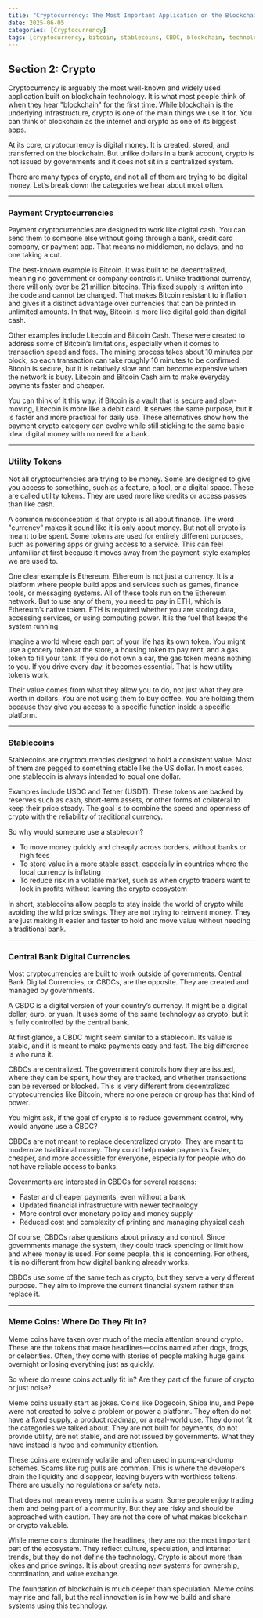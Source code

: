 ```yaml
---
title: "Cryptocurrency: The Most Important Application on the Blockchain"
date: 2025-06-05
categories: [Cryptocurrency]
tags: [cryptocurrency, bitcoin, stablecoins, CBDC, blockchain, technology, smart contracts]
---
```

## Section 2: Crypto

Cryptocurrency is arguably the most well-known and widely used application built on blockchain technology. It is what most people think of when they hear "blockchain" for the first time. While blockchain is the underlying infrastructure, crypto is one of the main things we use it for. You can think of blockchain as the internet and crypto as one of its biggest apps.

At its core, cryptocurrency is digital money. It is created, stored, and transferred on the blockchain. But unlike dollars in a bank account, crypto is not issued by governments and it does not sit in a centralized system.

There are many types of crypto, and not all of them are trying to be digital money. Let’s break down the categories we hear about most often.

---

### Payment Cryptocurrencies

Payment cryptocurrencies are designed to work like digital cash. You can send them to someone else without going through a bank, credit card company, or payment app. That means no middlemen, no delays, and no one taking a cut.

The best-known example is Bitcoin. It was built to be decentralized, meaning no government or company controls it. Unlike traditional currency, there will only ever be 21 million bitcoins. This fixed supply is written into the code and cannot be changed. That makes Bitcoin resistant to inflation and gives it a distinct advantage over currencies that can be printed in unlimited amounts. In that way, Bitcoin is more like digital gold than digital cash.

Other examples include Litecoin and Bitcoin Cash. These were created to address some of Bitcoin’s limitations, especially when it comes to transaction speed and fees. The mining process takes about 10 minutes per block, so each transaction can take roughly 10 minutes to be confirmed. Bitcoin is secure, but it is relatively slow and can become expensive when the network is busy. Litecoin and Bitcoin Cash aim to make everyday payments faster and cheaper.

You can think of it this way: if Bitcoin is a vault that is secure and slow-moving, Litecoin is more like a debit card. It serves the same purpose, but it is faster and more practical for daily use. These alternatives show how the payment crypto category can evolve while still sticking to the same basic idea: digital money with no need for a bank.

---

### Utility Tokens

Not all cryptocurrencies are trying to be money. Some are designed to give you access to something, such as a feature, a tool, or a digital space. These are called utility tokens. They are used more like credits or access passes than like cash.

A common misconception is that crypto is all about finance. The word "currency" makes it sound like it is only about money. But not all crypto is meant to be spent. Some tokens are used for entirely different purposes, such as powering apps or giving access to a service. This can feel unfamiliar at first because it moves away from the payment-style examples we are used to.

One clear example is Ethereum. Ethereum is not just a currency. It is a platform where people build apps and services such as games, finance tools, or messaging systems. All of these tools run on the Ethereum network. But to use any of them, you need to pay in ETH, which is Ethereum’s native token. ETH is required whether you are storing data, accessing services, or using computing power. It is the fuel that keeps the system running.

Imagine a world where each part of your life has its own token. You might use a grocery token at the store, a housing token to pay rent, and a gas token to fill your tank. If you do not own a car, the gas token means nothing to you. If you drive every day, it becomes essential. That is how utility tokens work.

Their value comes from what they allow you to do, not just what they are worth in dollars. You are not using them to buy coffee. You are holding them because they give you access to a specific function inside a specific platform.

---

### Stablecoins

Stablecoins are cryptocurrencies designed to hold a consistent value. Most of them are pegged to something stable like the US dollar. In most cases, one stablecoin is always intended to equal one dollar.

Examples include USDC and Tether (USDT). These tokens are backed by reserves such as cash, short-term assets, or other forms of collateral to keep their price steady. The goal is to combine the speed and openness of crypto with the reliability of traditional currency.

So why would someone use a stablecoin?

- To move money quickly and cheaply across borders, without banks or high fees  
- To store value in a more stable asset, especially in countries where the local currency is inflating  
- To reduce risk in a volatile market, such as when crypto traders want to lock in profits without leaving the crypto ecosystem  

In short, stablecoins allow people to stay inside the world of crypto while avoiding the wild price swings. They are not trying to reinvent money. They are just making it easier and faster to hold and move value without needing a traditional bank.

---

### Central Bank Digital Currencies

Most cryptocurrencies are built to work outside of governments. Central Bank Digital Currencies, or CBDCs, are the opposite. They are created and managed by governments.

A CBDC is a digital version of your country’s currency. It might be a digital dollar, euro, or yuan. It uses some of the same technology as crypto, but it is fully controlled by the central bank.

At first glance, a CBDC might seem similar to a stablecoin. Its value is stable, and it is meant to make payments easy and fast. The big difference is who runs it.

CBDCs are centralized. The government controls how they are issued, where they can be spent, how they are tracked, and whether transactions can be reversed or blocked. This is very different from decentralized cryptocurrencies like Bitcoin, where no one person or group has that kind of power.

You might ask, if the goal of crypto is to reduce government control, why would anyone use a CBDC?

CBDCs are not meant to replace decentralized crypto. They are meant to modernize traditional money. They could help make payments faster, cheaper, and more accessible for everyone, especially for people who do not have reliable access to banks.

Governments are interested in CBDCs for several reasons:

- Faster and cheaper payments, even without a bank  
- Updated financial infrastructure with newer technology  
- More control over monetary policy and money supply  
- Reduced cost and complexity of printing and managing physical cash  

Of course, CBDCs raise questions about privacy and control. Since governments manage the system, they could track spending or limit how and where money is used. For some people, this is concerning. For others, it is no different from how digital banking already works.

CBDCs use some of the same tech as crypto, but they serve a very different purpose. They aim to improve the current financial system rather than replace it.

---

### Meme Coins: Where Do They Fit In?

Meme coins have taken over much of the media attention around crypto. These are the tokens that make headlines—coins named after dogs, frogs, or celebrities. Often, they come with stories of people making huge gains overnight or losing everything just as quickly.

So where do meme coins actually fit in? Are they part of the future of crypto or just noise?

Meme coins usually start as jokes. Coins like Dogecoin, Shiba Inu, and Pepe were not created to solve a problem or power a platform. They often do not have a fixed supply, a product roadmap, or a real-world use. They do not fit the categories we talked about. They are not built for payments, do not provide utility, are not stable, and are not issued by governments. What they have instead is hype and community attention.

These coins are extremely volatile and often used in pump-and-dump schemes. Scams like rug pulls are common. This is where the developers drain the liquidity and disappear, leaving buyers with worthless tokens. There are usually no regulations or safety nets.

That does not mean every meme coin is a scam. Some people enjoy trading them and being part of a community. But they are risky and should be approached with caution. They are not the core of what makes blockchain or crypto valuable.

While meme coins dominate the headlines, they are not the most important part of the ecosystem. They reflect culture, speculation, and internet trends, but they do not define the technology. Crypto is about more than jokes and price swings. It is about creating new systems for ownership, coordination, and value exchange.

The foundation of blockchain is much deeper than speculation. Meme coins may rise and fall, but the real innovation is in how we build and share systems using this technology.